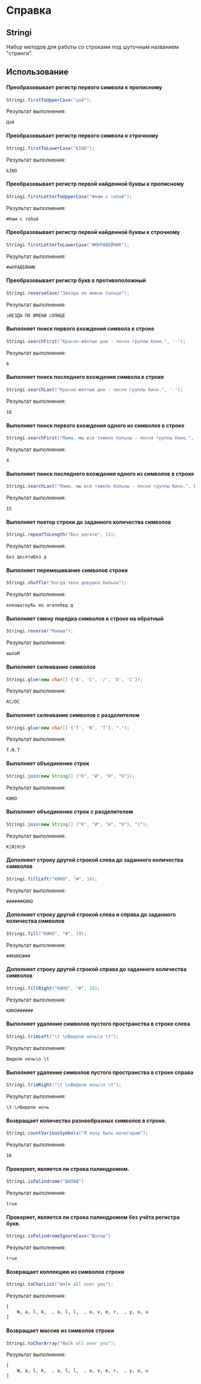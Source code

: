 # Справка
## Stringi
Набор методов для работы со строками под шуточным названием "стринги".

## Использование
#### Преобразовывает регистр первого символа к прописному
```java
Stringi.firstToUpperCase("цой");
```

Результат выполнения:
```
Цой
```

#### Преобразовывает регистр первого символа к строчному
```java
Stringi.firstToLowerCase("KINO");
```

Результат выполнения:
```
kINO
```

#### Преобразовывает регистр первой найденной буквы к прописному
```java
Stringi.firstLetterToUpperCase("#нам с тобой");
```

Результат выполнения:
```
#Нам с тобой
```

#### Преобразовывает регистр первой найденной буквы к строчному
```java
Stringi.firstLetterToLowerCase("#МУРАВЕЙНИК");
```

Результат выполнения:
```
#мУРАВЕЙНИК
```

#### Преобразовывает регистр букв в противоположный
```java
Stringi.reverseCase("Звезда по имени Солнце");
```

Результат выполнения:
```
зВЕЗДА ПО ИМЕНИ сОЛНЦЕ
```

#### Выполняет поиск первого вхождения символа в строке
```java
Stringi.searchFirst("Красно-жёлтые дни - песня группы Кино.", '-');
```

Результат выполнения:
```
6
```

#### Выполняет поиск последнего вхождения символа в строке
```java
Stringi.searchLast("Красно-жёлтые дни - песня группы Кино.", '-');
```

Результат выполнения:
```
18
```

#### Выполняет поиск первого вхождения одного из символов в строке
```java
Stringi.searchFirst("Мама, мы все тяжело больны - песня группы Кино.", List.of('ж', ','));
```

Результат выполнения:
```
4
```

#### Выполняет поиск последнего вхождения одного из символов в строке
```java
Stringi.searchLast("Мама, мы все тяжело больны - песня группы Кино.", List.of('ж', ','));
```

Результат выполнения:
```
15
```

#### Выполняет повтор строки до заданного количества символов
```java
Stringi.repeatToLength("Без десяти", 15);
```

Результат выполнения:
```
Без десятиБез д
```

#### Выполняет перемешивание символов строки
```java
Stringi.shuffle("Когда твоя девушка больна");
```

Результат выполнения:
```
енкошатауКь яо агвлобвд д
```

#### Выполняет смену порядка символов в строке на обратный
```java
Stringi.reverse("Малыш");
```

Результат выполнения:
```
шылаМ
```

#### Выполняет склеивание символов
```java
Stringi.glue(new char[] {'A', 'C', '/', 'D', 'C'});
```

Результат выполнения:
```
AC/DC
```

#### Выполняет склеивание символов с разделителем
```java
Stringi.glue(new char[] {'T', 'N', 'T'}, ".");
```

Результат выполнения:
```
T.N.T
```

#### Выполняет объединение строк
```java
Stringi.join(new String[] {"К", "И", "Н", "О"});
```

Результат выполнения:
```
КИНО
```

#### Выполняет объединение строк с разделителем
```java
Stringi.join(new String[] {"К", "И", "Н", "О"}, "|");
```

Результат выполнения:
```
К|И|Н|О
```

#### Дополняет строку другой строкой слева до заданного количества символов
```java
Stringi.fillLeft("КИНО", "#", 10);
```

Результат выполнения:
```
######КИНО
```

#### Дополняет строку другой строкой слева и справа до заданного количества символов
```java
Stringi.fill("КИНО", "#", 10);
```

Результат выполнения:
```
##КИНО###
```

#### Дополняет строку другой строкой справа до заданного количества символов
```java
Stringi.fillRight("КИНО", "#", 10);
```

Результат выполнения:
```
КИНО######
```

#### Выполняет удаление символов пустого пространства в строке слева
```java
Stringi.trimLeft("\t \nВидели ночь\n \t");
```

Результат выполнения:
```
Видели ночь\n \t
```

#### Выполняет удаление символов пустого пространства в строке справа
```java
Stringi.trimRight("\t \nВидели ночь\n \t");
```

Результат выполнения:
```
\t \nВидели ночь
```

#### Возвращает количество разнообразных символов в строке.
```java
Stringi.countVariousSymbols("Я хочу быть кочегаром");
```

Результат выполнения:
```
16
```

#### Проверяет, является ли строка палиндромом.
```java
Stringi.isPalindrome("ШАЛАШ")
```

Результат выполнения:
```
true
```

#### Проверяет, является ли строка палиндромом без учёта регистра букв.
```java
Stringi.isPalindromeIgnoreCase("Шалаш")
```

Результат выполнения:
```
true
```

#### Возвращает коллекцию из символов строки
```java
Stringi.toCharList("Walk all over you");
```

Результат выполнения:
```
[
	W, a, l, k,  , a, l, l,  , o, v, e, r,  , y, o, u
]
```

#### Возвращает массив из символов строки
```java
Stringi.toCharArray("Walk all over you");
```

Результат выполнения:
```
[
	W, a, l, k,  , a, l, l,  , o, v, e, r,  , y, o, u
]
```
